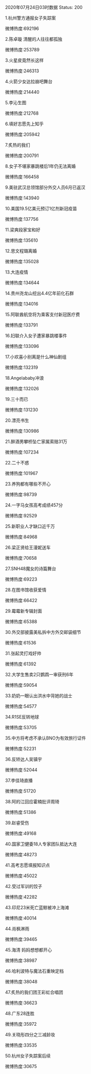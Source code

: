 2020年07月24日03时数据
Status: 200

1.杭州警方通报女子失踪案

微博热度:692196

2.陈卓璇 清醒的人往往都孤独

微博热度:253789

3.火星皮竟然长这样

微博热度:246313

4.火箭少女达拉崩吧舞台

微博热度:214440

5.李沁生图

微博热度:212768

6.填好志愿先上知乎

微博热度:205942

7.炙热的我们

微博热度:200791

8.女子不堪家暴跳楼后1年仍无法离婚

微博热度:166458

9.美驻武汉总领馆部分外交人员6月已返汉

微博热度:143940

10.美国19.5亿美元预订1亿剂新冠疫苗

微博热度:137756

11.梁爽段家宝和好

微博热度:135610

12.思文程璐离婚

微博热度:135028

13.大连疫情

微博热度:134644

14.贵州尧龙山挖出4.4亿年前化石群

微博热度:134016

15.阿联酋航空将为乘客支付新冠医疗费

微博热度:133791

16.妇联介入女子遭家暴跳楼事件

微博热度:133096

17.小欢喜小别离是什么神仙剧组

微博热度:132319

18.Angelababy冲浪

微博热度:132026

19.三十而已

微博热度:131230

20.漂亮书生

微博热度:130986

21.醉酒男攀桥坠亡家属索赔31万

微博热度:107234

22.二十不惑

微博热度:101967

23.养狗都有哪些不开心

微博热度:98739

24.一字马女孩高考成绩457分

微博热度:92529

25.新职业人才缺口近千万

微博热度:84968

26.梁正贤给王漫妮送车

微博热度:70658

27.SNH48魔女的诗篇舞台

微博热度:69223

28.在图书馆收获爱情

微博热度:66422

29.霉霉新专辑封面

微博热度:65388

30.外交部披露美私拆中方外交邮袋细节

微博热度:61536

31.张起灵打戏好帅

微博热度:61392

32.大学生售卖2只鹦鹉一审获刑6年

微博热度:59054

33.奶奶一眼认出洪水中背她的战士

微博热度:54577

34.R1SE反转地球

微博热度:53705

35.中方将考虑不承认BNO为有效旅行证件

微博热度:52231

36.反矫达人吴镇宇

微博热度:52044

37.李佳琦直播

微博热度:51720

38.阿的江回应霍楠批评周琦

微博热度:51386

39.赵睿受伤

微博热度:49168

40.国家卫健委18人专家团队抵达大连

微博热度:48273

41.高考志愿填报知识点

微博热度:45022

42.受过军训的饺子

微博热度:42282

43.印尼23米死亡蓝鲸被冲上海滩

微博热度:40014

44.肖枫淋雨

微博热度:39465

45.海清 妈妈想想都开心

微博热度:38987

46.哈利波特与魔法石重映定档

微博热度:38048

47.炙热的我们团王彩虹合唱团

微博热度:36623

48.广东28连胜

微博热度:35972

49.关晓彤四分之三减龄妆

微博热度:33535

50.杭州女子失踪案后续

微博热度:30675

